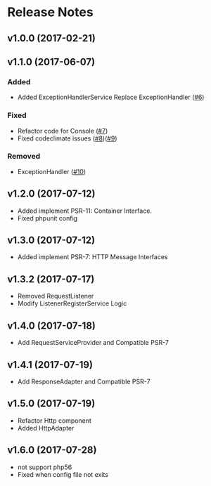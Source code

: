 # Release Notes

## v1.0.0 (2017-02-21)

## v1.1.0 (2017-06-07)
### Added 
* Added ExceptionHandlerService Replace ExceptionHandler ([#6](https://github.com/tastphp/framework/pull/6))

### Fixed
* Refactor code for Console ([#7](https://github.com/tastphp/framework/pull/7))
* Fixed codeclimate issues ([#8](https://github.com/tastphp/framework/pull/8))([#9](https://github.com/tastphp/framework/pull/9))

### Removed
* ExceptionHandler ([#10](https://github.com/tastphp/framework/pull/10))

## v1.2.0 (2017-07-12)
* Added implement PSR-11: Container Interface.
* Fixed phpunit config

## v1.3.0 (2017-07-12)
* Added implement PSR-7: HTTP Message Interfaces

## v1.3.2 (2017-07-17)
* Removed RequestListener
* Modify ListenerRegisterService Logic

## v1.4.0 (2017-07-18)
* Add RequestServiceProvider and Compatible PSR-7

## v1.4.1 (2017-07-19)
* Add ResponseAdapter and Compatible PSR-7

## v1.5.0 (2017-07-19)
* Refactor Http component
* Added HttpAdapter

## v1.6.0 (2017-07-28)
* not support php56
* Fixed when config file not exits